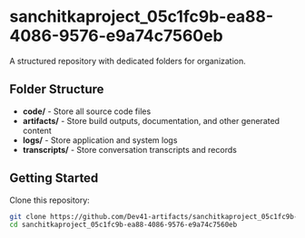# sanchitkaproject_05c1fc9b-ea88-4086-9576-e9a74c7560eb
A structured repository with dedicated folders for organization.

## Folder Structure

- **code/** - Store all source code files
- **artifacts/** - Store build outputs, documentation, and other generated content
- **logs/** - Store application and system logs
- **transcripts/** - Store conversation transcripts and records

## Getting Started

Clone this repository:
```bash
git clone https://github.com/Dev41-artifacts/sanchitkaproject_05c1fc9b-ea88-4086-9576-e9a74c7560eb
cd sanchitkaproject_05c1fc9b-ea88-4086-9576-e9a74c7560eb
```
